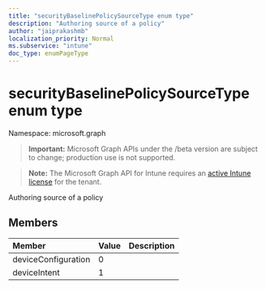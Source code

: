 ```yaml
---
title: "securityBaselinePolicySourceType enum type"
description: "Authoring source of a policy"
author: "jaiprakashmb"
localization_priority: Normal
ms.subservice: "intune"
doc_type: enumPageType
---
```


# securityBaselinePolicySourceType enum type

Namespace: microsoft.graph
> **Important:** Microsoft Graph APIs under the /beta version are subject to change; production use is not supported.

> **Note:** The Microsoft Graph API for Intune requires an [active Intune license](https://go.microsoft.com/fwlink/?linkid=839381) for the tenant.


Authoring source of a policy

## Members
|Member|Value|Description|
|:---|:---|:---|
|deviceConfiguration|0||
|deviceIntent|1||
